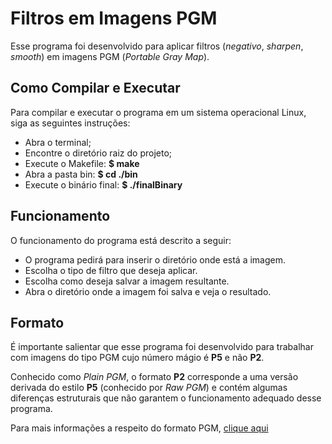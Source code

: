 # Filtros em Imagens PGM

Esse programa foi desenvolvido para aplicar filtros (*negativo*, *sharpen*, *smooth*) em imagens PGM (*Portable Gray Map*).

## Como Compilar e Executar

Para compilar e executar o programa em um sistema operacional Linux, siga as seguintes instruções:

* Abra o terminal;
* Encontre o diretório raiz do projeto; 
* Execute o Makefile: 
	**$ make**
* Abra a pasta bin:
	**$ cd ./bin**
* Execute o binário final:
	**$ ./finalBinary**

## Funcionamento

O funcionamento do programa está descrito a seguir:

* O programa pedirá para inserir o diretório onde está a imagem.
* Escolha o tipo de filtro que deseja aplicar.
* Escolha como deseja salvar a imagem resultante.
* Abra o diretório onde a imagem foi salva e veja o resultado.

## Formato

É importante salientar que esse programa foi desenvolvido para trabalhar com imagens do tipo PGM cujo número mágio é **P5** e não **P2**.
 
Conhecido como *Plain PGM*, o formato **P2** corresponde a uma versão derivada do estilo **P5** (conhecido por *Raw PGM*) e contém algumas diferenças estruturais que não garantem o funcionamento adequado desse programa.

Para mais informações a respeito do formato PGM, [clique aqui](http://netpbm.sourceforge.net/doc/pgm.html)


